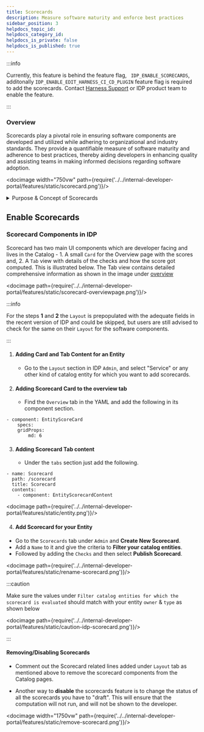 ```yaml
---
title: Scorecards
description: Measure software maturity and enforce best practices
sidebar_position: 3
helpdocs_topic_id:
helpdocs_category_id:
helpdocs_is_private: false
helpdocs_is_published: true
---
```


:::info

Currently, this feature is behind the feature flag, ` IDP_ENABLE_SCORECARDS`, additonally `IDP_ENABLE_EDIT_HARNESS_CI_CD_PLUGIN` feature flag is required to add the scorecards. Contact [Harness Support](mailto:support@harness.io) or IDP product team to enable the feature.

:::

### Overview

Scorecards play a pivotal role in ensuring software components are developed and utilized while adhering to organizational and industry standards. They provide a quantifiable measure of software maturity and adherence to best practices, thereby aiding developers in enhancing quality and assisting teams in making informed decisions regarding software adoption.

<docimage width="750vw" path={require('../../internal-developer-portal/features/static/scorecard.png')}/>

<details>
<summary>Purpose & Concept of Scorecards</summary>

- **Measure Software Maturity**: Evaluate the robustness and reliability of software components.
- **Assess Best Practices**: Ensure software adheres to organizational and industry standards.
- **Gamification**: Encourage developers to adhere to standards by providing scores.
- **Confidence Estimation**: Help teams estimate the reliability of software based on its score.

<docimage path={require('../../internal-developer-portal/features/static/concept-scorecard.png')}/>

- **Check**: A check is a query performed against a data point for a software component which results in either `Pass` or `Fail`.
- **Data Source**: Data Sources are third-party providers which can provide a specific type of data for a software component. Example - GitHub, GitLab, Harness, Pagerduty, etc.
- **Data Points**: For each software component, every data source provides some data points. The data points could be a number, a string or a boolean. 

</details>


## Enable Scorecards

### Scorecard Components in IDP

Scorecard has two main UI components which are developer facing and lives in the Catalog - 1. A small `Card` for the Overview page with the scores and, 2. A `Tab` view with details of the checks and how the score got computed. This is illustrated below. The Tab view contains detailed comprehensive information as shown in the image under [overview](/docs/internal-developer-portal/features/scorecard#overview)

<docimage path={require('../../internal-developer-portal/features/static/scorecard-overviewpage.png')}/>

:::info

For the steps **1** and **2** the `Layout` is prepopulated with the adequate fields in the recent version of IDP and could be skipped, but users are still advised to check for the same on their `Layout` for the software components.  

:::

1. #### Adding Card and Tab Content for an Entity

    - Go to the `Layout` section in IDP `Admin`, and select "Service" or any other kind of catalog entity for which you want to add scorecards.

2. #### Adding Scorecard Card to the overview tab
    
    - Find the `Overview` tab in the YAML and add the following in its component section.

```
- component: EntityScoreCard
    specs:
    gridProps:
        md: 6

```

3. #### Adding Scorecard Tab content

    - Under the `tabs` section just add the following.

```
- name: Scorecard
  path: /scorecard
  title: Scorecard
  contents:
    - component: EntityScorecardContent
```
<docimage path={require('../../internal-developer-portal/features/static/entity.png')}/>

4. #### Add Scorecard for your Entity

  - Go to the `Scorecards` tab under `Admin` and **Create New Scorecard**. 
  - Add a `Name` to it and give the criteria to **Filter your catalog entities**.
  - Followed by adding the `Checks` and then select **Publish Scorecard**.

  <docimage path={require('../../internal-developer-portal/features/static/rename-scorecard.png')}/>

  :::caution

  Make sure the values under `Filter catalog entities for which the scorecard is evaluated` should match with your entity `owner` & `type` as shown below

  <docimage path={require('../../internal-developer-portal/features/static/caution-idp-scorecard.png')}/>

  :::

#### Removing/Disabling Scorecards
    
- Comment out the Scorecard related lines added under `Layout` tab as mentioned above to remove the scorecard components from the Catalog pages. 

- Another way to **disable** the scorecards feature is to change the status of all the scorecards you have to "draft". This will ensure that the computation will not run, and will not be shown to the developer. 

<docimage width="1750vw" path={require('../../internal-developer-portal/features/static/remove-scorecard.png')}/>
